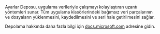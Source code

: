 ﻿Ayarlar Deposu, uygulama verileriyle çalışmayı kolaylaştıran uzantı yöntemleri sunar. Tüm uygulama klasörlerindeki bağımsız veri parçalarının ve dosyaların yüklenmesini, kaydedilmesini ve seri hale getirilmesini sağlar.

Depolama hakkında daha fazla bilgi için [docs.microsoft.com](https://docs.microsoft.com/en-us/uwp/api/windows.storage.applicationdata) adresine gidin.
